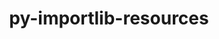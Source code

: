 ---
title: "py-importlib-resources"
layout: cache
categories: [package, develop-2023-10-08]
meta: {"versions": ["5.12.0"], "compilers": ["apple-clang@=14.0.0", "gcc@=11.1.0", "gcc@=11.3.0", "gcc@=11.4.0", "gcc@=7.5.0", "oneapi@=2023.2.1"], "oss": ["ubuntu18.04", "ubuntu20.04", "ubuntu22.04", "ventura"], "platforms": ["darwin", "linux"], "targets": ["aarch64", "x86_64_v3"], "stacks": ["data-vis-sdk", "e4s", "e4s-oneapi", "ml-darwin-aarch64-mps", "ml-linux-x86_64-cpu", "ml-linux-x86_64-cuda", "radiuss", "root"], "num_specs": 7, "num_specs_by_stack": {"root": 7, "ml-darwin-aarch64-mps": 1, "radiuss": 1, "data-vis-sdk": 1, "e4s": 1, "e4s-oneapi": 2, "ml-linux-x86_64-cpu": 1, "ml-linux-x86_64-cuda": 1}}
spec_details: [{"hash": "oxotfq5y6tmg6n6kb4zr46vhc7evxez6", "compiler": "apple-clang@=14.0.0", "versions": ["5.12.0"], "os": "ventura", "platform": "darwin", "target": "aarch64", "variants": ["build_system=python_pip"], "stacks": ["root", "ml-darwin-aarch64-mps"], "size": "-", "tarball": "https://binaries.spack.io/develop-2023-10-08/build_cache/darwin-ventura-aarch64/apple-clang-14.0.0/py-importlib-resources-5.12.0/darwin-ventura-aarch64-apple-clang-14.0.0-py-importlib-resources-5.12.0-oxotfq5y6tmg6n6kb4zr46vhc7evxez6.spack"}, {"hash": "och7r72bilte73klxy7bbebqbvnjdpt5", "compiler": "gcc@=7.5.0", "versions": ["5.12.0"], "os": "ubuntu18.04", "platform": "linux", "target": "x86_64_v3", "variants": ["build_system=python_pip"], "stacks": ["root", "radiuss"], "size": "-", "tarball": "https://binaries.spack.io/develop-2023-10-08/build_cache/linux-ubuntu18.04-x86_64_v3/gcc-7.5.0/py-importlib-resources-5.12.0/linux-ubuntu18.04-x86_64_v3-gcc-7.5.0-py-importlib-resources-5.12.0-och7r72bilte73klxy7bbebqbvnjdpt5.spack"}, {"hash": "odelrzdrtctqmlcbgf3v7shttqzgjlcu", "compiler": "gcc@=11.1.0", "versions": ["5.12.0"], "os": "ubuntu20.04", "platform": "linux", "target": "x86_64_v3", "variants": ["build_system=python_pip"], "stacks": ["data-vis-sdk", "root"], "size": "-", "tarball": "https://binaries.spack.io/develop-2023-10-08/build_cache/linux-ubuntu20.04-x86_64_v3/gcc-11.1.0/py-importlib-resources-5.12.0/linux-ubuntu20.04-x86_64_v3-gcc-11.1.0-py-importlib-resources-5.12.0-odelrzdrtctqmlcbgf3v7shttqzgjlcu.spack"}, {"hash": "xaqgmc3iodbfhvqdzaur2wtv3fy5af44", "compiler": "gcc@=11.4.0", "versions": ["5.12.0"], "os": "ubuntu20.04", "platform": "linux", "target": "x86_64_v3", "variants": ["build_system=python_pip"], "stacks": ["root", "e4s"], "size": "-", "tarball": "https://binaries.spack.io/develop-2023-10-08/build_cache/linux-ubuntu20.04-x86_64_v3/gcc-11.4.0/py-importlib-resources-5.12.0/linux-ubuntu20.04-x86_64_v3-gcc-11.4.0-py-importlib-resources-5.12.0-xaqgmc3iodbfhvqdzaur2wtv3fy5af44.spack"}, {"hash": "jliuiesurudqdqbeasijcobi3pezm2xz", "compiler": "oneapi@=2023.2.1", "versions": ["5.12.0"], "os": "ubuntu20.04", "platform": "linux", "target": "x86_64_v3", "variants": ["build_system=python_pip"], "stacks": ["e4s-oneapi", "root"], "size": "-", "tarball": "https://binaries.spack.io/develop-2023-10-08/build_cache/linux-ubuntu20.04-x86_64_v3/oneapi-2023.2.1/py-importlib-resources-5.12.0/linux-ubuntu20.04-x86_64_v3-oneapi-2023.2.1-py-importlib-resources-5.12.0-jliuiesurudqdqbeasijcobi3pezm2xz.spack"}, {"hash": "ghjs3vok27i5cns4qmeq6fo632tj2bla", "compiler": "oneapi@=2023.2.1", "versions": ["5.12.0"], "os": "ubuntu20.04", "platform": "linux", "target": "x86_64_v3", "variants": ["build_system=python_pip"], "stacks": ["e4s-oneapi", "root"], "size": "-", "tarball": "https://binaries.spack.io/develop-2023-10-08/build_cache/linux-ubuntu20.04-x86_64_v3/oneapi-2023.2.1/py-importlib-resources-5.12.0/linux-ubuntu20.04-x86_64_v3-oneapi-2023.2.1-py-importlib-resources-5.12.0-ghjs3vok27i5cns4qmeq6fo632tj2bla.spack"}, {"hash": "yf3nty6uu76oyzwrtwuf5imszx7a5lo6", "compiler": "gcc@=11.3.0", "versions": ["5.12.0"], "os": "ubuntu22.04", "platform": "linux", "target": "x86_64_v3", "variants": ["build_system=python_pip"], "stacks": ["ml-linux-x86_64-cpu", "ml-linux-x86_64-cuda", "root"], "size": "-", "tarball": "https://binaries.spack.io/develop-2023-10-08/build_cache/linux-ubuntu22.04-x86_64_v3/gcc-11.3.0/py-importlib-resources-5.12.0/linux-ubuntu22.04-x86_64_v3-gcc-11.3.0-py-importlib-resources-5.12.0-yf3nty6uu76oyzwrtwuf5imszx7a5lo6.spack"}]
---